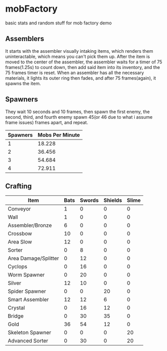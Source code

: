 # mobFactory
basic stats and random stuff for mob factory demo


Assemblers
---
It starts with the assembler visually intaking items, which renders them uninteractable, which means you can't pick them up. After the item is moved to the center of the assembler, the assembler waits for a timer of 75 frames(1.25s) to count down, then add said item into its inventory, and the 75 frames timer is reset. When an assembler has all the necessary materials, it lights its outer ring then fades, and after 75 frames(again), it spawns the item.

 Spawners
 ---
They wait 10 seconds and 10 frames, then spawn the first enemy, the second, third, and fourth enemy spawn 45(or 46 due to what i assume frame issues) frames apart, and repeat.

| Spawners | Mobs Per Minute |
| ----------- | ----------- |
| 1 | 18.228 |
| 2 | 36.456 |
| 3 | 54.684 |
| 4 | 72.911 |

Crafting
---

| Item | Bats | Swords | Shields | Slime |
| ----------- | ----------- | ----------- | ----------- | ----------- |
| Conveyor | 1 | 0 | 0 | 0 |
| Wall | 1 | 0 | 0 | 0 |
| Assembler/Bronze | 6 | 0 | 0 | 0 |
| Crossbow | 10 | 0 | 0 | 0 |
| Area Slow | 12 | 0 | 0 | 0 |
| Sorter | 0 | 8 | 0 | 0 |
| Area Damage/Splitter | 0 | 12 | 0 | 0 |
| Cyclops | 0 | 16 | 0 | 0 |
| Worm Spawner | 0 | 20 | 0 | 0 |
| Silver | 12 | 10 | 0 | 0 |
| Spider Spawner | 0 | 0 | 20 | 0 |
| Smart Assembler | 12 | 12 | 6 | 0 |
| Crystal | 0 | 16 | 12 | 0 |
| Bridge | 0 | 30 | 35 | 0 |
| Gold | 36 | 54 | 12 | 0 |
| Skeleton Spawner | 0 | 0 | 0 | 20 |
| Advanced Sorter | 0 | 30 | 0 | 20 |


